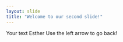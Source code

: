 ```yaml
---
layout: slide
title: "Welcome to our second slide!"
---
```

Your text Esther
Use the left arrow to go back!
